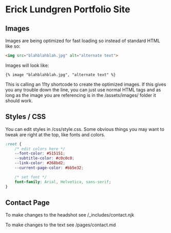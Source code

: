 # Erick Lundgren Portfolio Site

## Images

Images are being optimized for fast loading so instead of standard HTML like so:

```html
<img src="blahblahblah.jpg" alt="alternate text">
```

Images will look like:

```nunjucks
{% image "blahblahblah.jpg", "alternate text" %}
```

This is calling an 11ty shortcode to create the optimized images. If this gives you any trouble down the line, you can just use normal HTML tags and as long as the image you are referencing is in the /assets/images/ folder it should work.

## Styles / CSS

You can edit styles in /css/style.css. Some obvious things you may want to tweak are right at the top, like fonts and colors.

```css
:root {
    /* edit colors here */
    --font-color: #515151;
    --subtitle-color: #c0c0c0;
    --link-color: #268bd2;
    --current-page-color: #bb5e32;

    /* set font */
    font-family: Arial, Helvetica, sans-serif;
}
```

## Contact Page

To make changes to the headshot see /_includes/contact.njk

To make changes to the text see /pages/contact.md